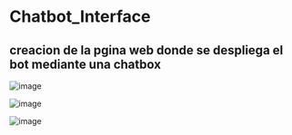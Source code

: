 # Chatbot_Interface

## creacion de la pgina web donde se despliega el bot mediante una chatbox

![image](https://github.com/LuisGTZB/Chatbot_Interface/assets/64428694/879a7171-f8af-4d63-b00d-b70d61a50f56)

![image](https://github.com/LuisGTZB/Chatbot_Interface/assets/64428694/aaa551f5-89c6-4c39-ab97-7fc4bd74808a)

![image](https://github.com/LuisGTZB/Chatbot_Interface/assets/64428694/9f4cc759-52a9-4408-bf87-6954eef1f207)
